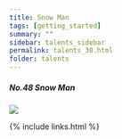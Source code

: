 ```yaml
---
title: Snow Man
tags: [getting_started]
summary: ""
sidebar: talents_sidebar
permalink: talents_30.html
folder: talents
---
```



##### No.48 Snow Man

![](https://yt3.ggpht.com/ytc/AKedOLQjSKs0NDg6ccdchiq9NUQ_54fj6jOXmuz9cB_m5w=s176-c-k-c0x00ffffff-no-rj)





{% include links.html %}
